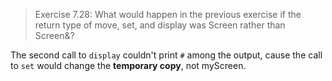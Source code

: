 > Exercise 7.28: What would happen in the previous exercise if the return type
> of move, set, and display was Screen rather than Screen&?
 
The second call to `display` couldn't print `#` among the output, cause the
call to `set` would change the **temporary copy**, not myScreen.
